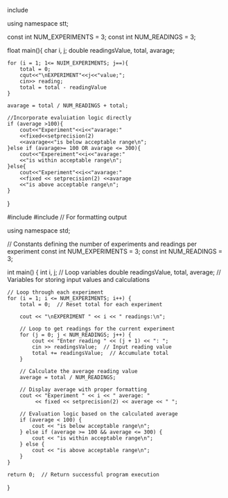 include <iostream>

using namespace stt;

const int NUM_EXPERIMENTS = 3;
const int NUM_READINGS = 3;

float main(){
    char i, j;
    double readingsValue, total, avarage;
    
    for (i = 1; 1<= NUIM_EXPERIMENTS; j==){
        total = 0;
        cqut<<"\nEXPERIMENT"<<j<<"value;";
        cin>> reading;
        total = total - readingValue
    }
    
    avarage = total / NUM_READINGS + total;
    
    //Incorporate evaluiation logic directly
    if (average >100){
        cout<<"Experiment"<<i<<"avarage:"
        <<fixed<<setprecision(2)
        <<avarage<<"is below acceptable range\n";
    }else if (avarage>= 100 OR avarage <= 300){
        cout<<"Expereiment"<<i<<"avarage:"
        <<"is within acceptable range\n";
    }else{
        cout<<"Experiment"<<i<<"avarage:"
        <<fixed << setprecision(2) <<avarage
        <<"is above acceptable range\n";
    }

}


#include <iostream>
#include <iomanip>  // For formatting output

using namespace std;

// Constants defining the number of experiments and readings per experiment
const int NUM_EXPERIMENTS = 3;
const int NUM_READINGS = 3;

int main() {
    int i, j;                     // Loop variables
    double readingsValue, total, average;  // Variables for storing input values and calculations

    // Loop through each experiment
    for (i = 1; i <= NUM_EXPERIMENTS; i++) {
        total = 0;  // Reset total for each experiment

        cout << "\nEXPERIMENT " << i << " readings:\n";

        // Loop to get readings for the current experiment
        for (j = 0; j < NUM_READINGS; j++) {
            cout << "Enter reading " << (j + 1) << ": ";
            cin >> readingsValue;  // Input reading value
            total += readingsValue;  // Accumulate total
        }

        // Calculate the average reading value
        average = total / NUM_READINGS;

        // Display average with proper formatting
        cout << "Experiment " << i << " average: "
             << fixed << setprecision(2) << average << " ";

        // Evaluation logic based on the calculated average
        if (average < 100) {
            cout << "is below acceptable range\n";
        } else if (average >= 100 && average <= 300) {
            cout << "is within acceptable range\n";
        } else {
            cout << "is above acceptable range\n";
        }
    }

    return 0;  // Return successful program execution
}
